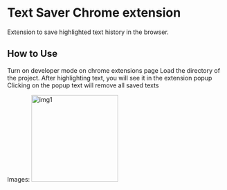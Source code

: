 # Text Saver Chrome extension

Extension to save highlighted text history in the browser.



## How to Use
Turn on developer mode on chrome extensions page
Load the directory of the project.
After highlighting text, you will see it in the extension popup
Clicking on the popup text will remove all saved texts

Images:
<img src="images/1" alt="img1" height="200">
